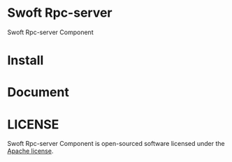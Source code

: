 # Swoft Rpc-server
Swoft Rpc-server Component

# Install

# Document

# LICENSE
Swoft Rpc-server Component is open-sourced software licensed under the [Apache license](LICENSE).
